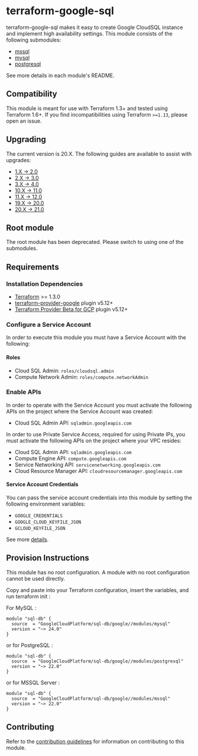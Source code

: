 # terraform-google-sql

terraform-google-sql makes it easy to create Google CloudSQL instance and implement high availability settings.
This module consists of the following submodules:

- [mssql](https://github.com/terraform-google-modules/terraform-google-sql-db/tree/master/modules/mssql)
- [mysql](https://github.com/terraform-google-modules/terraform-google-sql-db/tree/master/modules/mysql)
- [postgresql](https://github.com/terraform-google-modules/terraform-google-sql-db/tree/master/modules/postgresql)

See more details in each module's README.

## Compatibility
This module is meant for use with Terraform 1.3+ and tested using Terraform 1.6+.
If you find incompatibilities using Terraform `>=1.13`, please open an issue.

## Upgrading

The current version is 20.X. The following guides are available to assist with upgrades:

- [1.X -> 2.0](./docs/upgrading_to_sql_db_2.0.0.md)
- [2.X -> 3.0](./docs/upgrading_to_sql_db_3.0.0.md)
- [3.X -> 4.0](./docs/upgrading_to_sql_db_4.0.0.md)
- [10.X -> 11.0](./docs/upgrading_to_sql_db_11.0.0.md)
- [11.X -> 12.0](./docs/upgrading_to_sql_db_12.0.0.md)
- [19.X -> 20.0](./docs/upgrading_to_sql_db_20.0.0.md)
- [20.X -> 21.0](./docs/upgrading_to_sql_db_21.0.0.md)

## Root module

The root module has been deprecated. Please switch to using one of the submodules.

## Requirements

### Installation Dependencies

- [Terraform](https://www.terraform.io/downloads.html) >= 1.3.0
- [terraform-provider-google](https://github.com/terraform-providers/terraform-provider-google) plugin v5.12+
- [Terraform Provider Beta for GCP](https://github.com/terraform-providers/terraform-provider-google-beta) plugin v5.12+

### Configure a Service Account

In order to execute this module you must have a Service Account with the following:

#### Roles

- Cloud SQL Admin: `roles/cloudsql.admin`
- Compute Network Admin: `roles/compute.networkAdmin`

### Enable APIs

In order to operate with the Service Account you must activate the following APIs on the project where the Service Account was created:

- Cloud SQL Admin API: `sqladmin.googleapis.com`

In order to use Private Service Access, required for using Private IPs, you must activate
the following APIs on the project where your VPC resides:

- Cloud SQL Admin API: `sqladmin.googleapis.com`
- Compute Engine API: `compute.googleapis.com`
- Service Networking API: `servicenetworking.googleapis.com`
- Cloud Resource Manager API: `cloudresourcemanager.googleapis.com`

#### Service Account Credentials

You can pass the service account credentials into this module by setting the following environment variables:

* `GOOGLE_CREDENTIALS`
* `GOOGLE_CLOUD_KEYFILE_JSON`
* `GCLOUD_KEYFILE_JSON`

See more [details](https://www.terraform.io/docs/providers/google/provider_reference.html#configuration-reference).

## Provision Instructions

This module has no root configuration. A module with no root configuration cannot be used directly.

Copy and paste into your Terraform configuration, insert the variables, and run terraform init :

For MySQL :
```
module "sql-db" {
  source  = "GoogleCloudPlatform/sql-db/google//modules/mysql"
  version = "~> 24.0"
}
```

or for PostgreSQL :

```
module "sql-db" {
  source  = "GoogleCloudPlatform/sql-db/google//modules/postgresql"
  version = "~> 22.0"
}
```

or for MSSQL Server :

```
module "sql-db" {
  source  = "GoogleCloudPlatform/sql-db/google//modules/mssql"
  version = "~> 22.0"
}
```


## Contributing

Refer to the [contribution guidelines](./CONTRIBUTING.md) for
information on contributing to this module.

